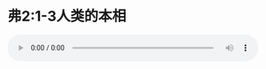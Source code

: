 # 弗2:1-3人类的本相

<audio style="width: 100%;" preload="false" controls controlslist="nodownload"><source src="//cdn.wechat.edu.pl/audio/mp3/old/12323.mp3" type="audio/mpeg">Your browser does not support the audio element.</audio>


